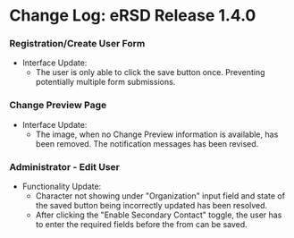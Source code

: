 # Change Log: eRSD Release 1.4.0

### Registration/Create User Form

- Interface Update:
  - The user is only able to click the save button once. Preventing potentially multiple form submissions.

### Change Preview Page

- Interface Update:
  - The image, when no Change Preview information is available, has been removed. The notification messages has been revised.

### Administrator - Edit User

- Functionality Update:
  - Character not showing under "Organization" input field and state of the saved button being incorrectly updated has been resolved.
  - After  clicking the "Enable Secondary Contact" toggle, the user has to enter the required fields before the from can be saved.
